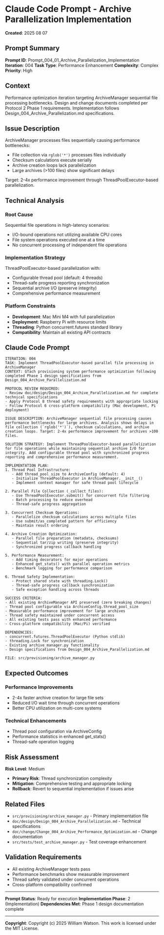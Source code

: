 # Claude Code Prompt - Archive Parallelization Implementation

**Created**: 2025 08 07

## Prompt Summary

**Prompt ID**: Prompt_004_01_Archive_Parallelization_Implementation
**Iteration**: 004
**Task Type**: Performance Enhancement
**Complexity**: Complex
**Priority**: High

## Context

Performance optimization iteration targeting ArchiveManager sequential file processing bottlenecks. Design and change documents completed per Protocol 2 Phase 1 requirements. Implementation follows Design_004_Archive_Parallelization.md specifications.

## Issue Description

ArchiveManager processes files sequentially causing performance bottlenecks:
- File collection via `rglob('*')` processes files individually
- Checksum calculations execute serially
- Archive creation loops lack parallelization
- Large archives (>100 files) show significant delays

Target: 2-4x performance improvement through ThreadPoolExecutor-based parallelization.

## Technical Analysis

### Root Cause
Sequential file operations in high-latency scenarios:
- I/O-bound operations not utilizing available CPU cores
- File system operations executed one at a time
- No concurrent processing of independent file operations

### Implementation Strategy
ThreadPoolExecutor-based parallelization with:
- Configurable thread pool (default: 4 threads)
- Thread-safe progress reporting synchronization
- Sequential archive I/O (preserve integrity)
- Comprehensive performance measurement

### Platform Constraints
- **Development**: Mac Mini M4 with full parallelization
- **Deployment**: Raspberry Pi with resource limits
- **Threading**: Python concurrent.futures standard library
- **Compatibility**: Maintain all existing API contracts

## Claude Code Prompt

```
ITERATION: 004
TASK: Implement ThreadPoolExecutor-based parallel file processing in ArchiveManager
CONTEXT: GTach provisioning system performance optimization following completed Phase 1 design specifications from Design_004_Archive_Parallelization.md

PROTOCOL REVIEW REQUIRED:
- Review doc/design/Design_004_Archive_Parallelization.md for complete technical specifications
- Apply Protocol 8 thread safety requirements with appropriate locking
- Follow Protocol 6 cross-platform compatibility (Mac development, Pi deployment)

ISSUE DESCRIPTION: ArchiveManager sequential file processing causes performance bottlenecks for large archives. Analysis shows delays in file collection (`rglob('*')`), checksum calculations, and archive creation loops. Target: 2-4x performance improvement for archives >100 files.

SOLUTION STRATEGY: Implement ThreadPoolExecutor-based parallelization for file operations while maintaining sequential archive I/O for integrity. Add configurable thread pool with synchronized progress reporting and comprehensive performance measurement.

IMPLEMENTATION PLAN:
1. Thread Pool Infrastructure:
   - Add thread_pool_size to ArchiveConfig (default: 4)
   - Initialize ThreadPoolExecutor in ArchiveManager.__init__()
   - Implement context manager for safe thread pool lifecycle

2. Parallel File Collection (_collect_files):
   - Use ThreadPoolExecutor.submit() for concurrent file filtering
   - Batch processing to reduce overhead
   - Thread-safe progress aggregation

3. Concurrent Checksum Operations:
   - Parallelize checksum calculations across multiple files
   - Use submit/as_completed pattern for efficiency
   - Maintain result ordering

4. Archive Creation Optimization:
   - Parallel file preparation (metadata, checksums)
   - Sequential tar/zip writing (preserve integrity)
   - Synchronized progress callback handling

5. Performance Measurement:
   - Add timing decorators for major operations
   - Enhanced get_stats() with parallel operation metrics
   - Benchmark logging for performance comparison

6. Thread Safety Implementation:
   - Protect shared state with threading.Lock()
   - Thread-safe progress callback synchronization
   - Safe exception handling across threads

SUCCESS CRITERIA:
- All existing ArchiveManager API preserved (zero breaking changes)
- Thread pool configurable via ArchiveConfig.thread_pool_size
- Measurable performance improvement for large archives
- Thread safety maintained under concurrent access
- All existing tests pass with enhanced performance
- Cross-platform compatibility (Mac/Pi) verified

DEPENDENCIES:
- concurrent.futures.ThreadPoolExecutor (Python stdlib)
- threading.Lock for synchronization
- Existing archive_manager.py functionality
- Design specifications from Design_004_Archive_Parallelization.md

FILE: src/provisioning/archive_manager.py
```

## Expected Outcomes

### Performance Improvements
- 2-4x faster archive creation for large file sets
- Reduced I/O wait time through concurrent operations
- Better CPU utilization on multi-core systems

### Technical Enhancements
- Thread pool configuration via ArchiveConfig
- Performance statistics in enhanced get_stats()
- Thread-safe operation logging

## Risk Assessment

**Risk Level**: Medium
- **Primary Risk**: Thread synchronization complexity
- **Mitigation**: Comprehensive testing and appropriate locking
- **Rollback**: Revert to sequential implementation if issues arise

## Related Files

- `src/provisioning/archive_manager.py` - Primary implementation file
- `doc/design/Design_004_Archive_Parallelization.md` - Technical specifications
- `doc/change/Change_004_Archive_Performance_Optimization.md` - Change documentation
- `src/tests/test_archive_manager.py` - Test coverage enhancement

## Validation Requirements

- All existing ArchiveManager tests pass
- Performance benchmarks show measurable improvement
- Thread safety validated under concurrent operations
- Cross-platform compatibility confirmed

---

**Prompt Status**: Ready for execution
**Implementation Phase**: 2 (Implementation)
**Dependencies Met**: Phase 1 design documentation complete

---

**Copyright**: Copyright (c) 2025 William Watson. This work is licensed under the MIT License.
